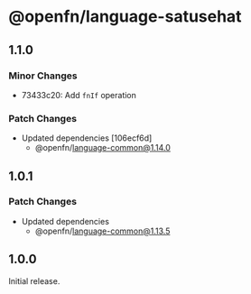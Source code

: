 # @openfn/language-satusehat

## 1.1.0

### Minor Changes

- 73433c20: Add `fnIf` operation

### Patch Changes

- Updated dependencies [106ecf6d]
  - @openfn/language-common@1.14.0

## 1.0.1

### Patch Changes

- Updated dependencies
  - @openfn/language-common@1.13.5

## 1.0.0

Initial release.
